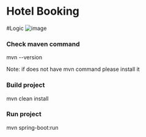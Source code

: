 # Hotel Booking

#Logic
![image](https://user-images.githubusercontent.com/27523071/202915271-603e8d9f-a219-43a2-84d6-2b1a8f73ec3a.png)

### Check maven command
mvn --version

Note: if does not have mvn command please install it

### Build project

mvn clean install

### Run project

mvn spring-boot:run
